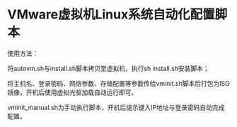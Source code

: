 # VMware虚拟机Linux系统自动化配置脚本

使用方法：

将autovm.sh与install.sh脚本拷贝至虚拟机，执行sh install.sh安装脚本；

将主机名、登录密码、网络参数、存储配置等参数传给vminit.sh脚本后打包为ISO镜像，开机后使用虚拟光驱加载自动运行即可。

vminit_manual.sh为手动执行脚本，开机后提示键入IP地址与登录密码自动完成配置。